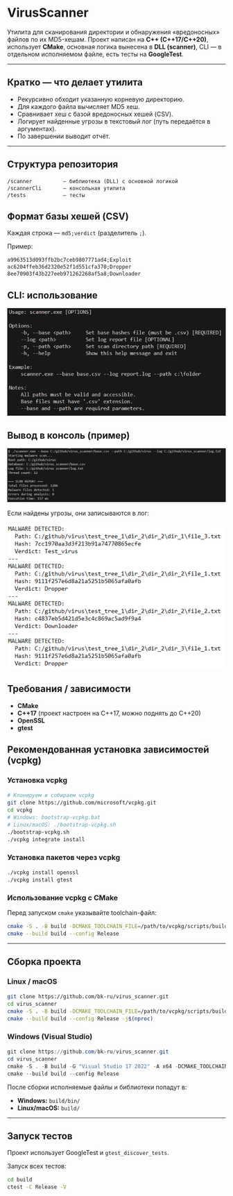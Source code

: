 # VirusScanner

Утилита для сканирования директории и обнаружения «вредоносных» файлов по их MD5-хешам.
Проект написан на **C++ (C++17/C++20)**, использует **CMake**, основная логика вынесена в **DLL (scanner)**, CLI — в отдельном исполняемом файле, есть тесты на **GoogleTest**.

---

## Кратко — что делает утилита

* Рекурсивно обходит указанную корневую директорию.
* Для каждого файла вычисляет MD5 хеш.
* Сравнивает хеш с базой вредоносных хешей (CSV).
* Логирует найденные угрозы в текстовый лог (путь передаётся в аргументах).
* По завершении выводит отчёт.

---

## Структура репозитория

```
/scanner          — библиотека (DLL) с основной логикой
/scannerCli       — консольная утилита
/tests            — тесты
```

## Формат базы хешей (CSV)

Каждая строка — `md5;verdict` (разделитель `;`).

Пример:

```
a9963513d093ffb2bc7ceb9807771ad4;Exploit
ac6204ffeb36d2320e52f1d551cfa370;Dropper
8ee70903f43b227eeb971262268af5a8;Downloader
```

## CLI: использование

![Project Preview](docs/images/help.png)

## Вывод в консоль (пример)

![Project Preview](docs/images/print.png)

Если найдены угрозы, они записываются в лог:

![Project Preview](docs/images/log.png)

## Требования / зависимости

* **CMake**
* **C++17** (проект настроен на C++17, можно поднять до C++20)
* **OpenSSL**
* **gtest**

## Рекомендованная установка зависимостей (vcpkg)

### Установка vcpkg

```bash
# Клонируем и собираем vcpkg
git clone https://github.com/microsoft/vcpkg.git
cd vcpkg
# Windows: bootstrap-vcpkg.bat
# Linux/macOS: ./bootstrap-vcpkg.sh
./bootstrap-vcpkg.sh
./vcpkg integrate install
```

### Установка пакетов через vcpkg

```bash
./vcpkg install openssl
./vcpkg install gtest
```

### Использование vcpkg с CMake

Перед запуском `cmake` указывайте toolchain-файл:

```bash
cmake -S . -B build -DCMAKE_TOOLCHAIN_FILE=/path/to/vcpkg/scripts/buildsystems/vcpkg.cmake
cmake --build build --config Release
```
---

## Сборка проекта

### Linux / macOS

```bash
git clone https://github.com/bk-ru/virus_scanner.git
cd virus_scanner
cmake -S . -B build -DCMAKE_TOOLCHAIN_FILE=/path/to/vcpkg/scripts/buildsystems/vcpkg.cmake
cmake --build build --config Release -j$(nproc)
```

### Windows (Visual Studio)

```powershell
git clone https://github.com/bk-ru/virus_scanner.git
cd virus_scanner
cmake -S . -B build -G "Visual Studio 17 2022" -A x64 -DCMAKE_TOOLCHAIN_FILE=C:/vcpkg/scripts/buildsystems/vcpkg.cmake
cmake --build build --config Release
```

После сборки исполняемые файлы и библиотеки попадут в:

* **Windows:** `build/bin/`
* **Linux/macOS:** `build/`

---

## Запуск тестов

Проект использует GoogleTest и `gtest_discover_tests`.

Запуск всех тестов:

```bash
cd build
ctest -C Release -V
```